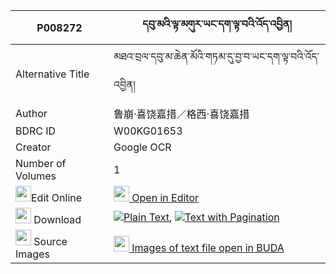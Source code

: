 |P008272|དབུ་མའི་ལྟ་མགུར་ཡང་དག་ལྟ་བའི་འོད་འབྱིན། 
| --- | --- 
|Alternative Title |མཐའ་བྲལ་དབུ་མ་ཆེན་མོའི་གཏམ་དུ་བྱ་བ་ཡང་དག་ལྟ་བའི་འོད་འབྱིན།
|Author| 鲁崩·喜饶嘉措／格西·喜饶嘉措
|BDRC ID | W00KG01653
|Creator | Google OCR
|Number of Volumes| 1
|<img width="25" src="https://img.icons8.com/color/25/000000/edit-property.png">Edit Online| [<img width="25" src="https://avatars.githubusercontent.com/u/45091458?s=200&v=4"> Open in Editor](http://editor.openpecha.org/P008272)
|<img width="25" src="https://img.icons8.com/fluent/48/000000/download-2.png"/>  Download | [![](https://img.icons8.com/color/20/000000/txt.png)Plain Text](https://github.com/Openpecha/P008272/releases/download/v1/uma_i_tagur_yangdak_tawa_i_oji_plain_P008272.zip), [![](https://img.icons8.com/color/20/000000/txt.png)Text with Pagination](https://github.com/Openpecha/P008272/releases/download/v1/uma_i_tagur_yangdak_tawa_i_oji_pages_P008272.zip)
|<img width="25" src="https://img.icons8.com/plasticine/100/000000/pictures-folder.png"/>  Source Images | [<img width="25" src="https://library.bdrc.io/icons/BUDA-small.svg"> Images of text file open in BUDA](https://library.bdrc.io/show/bdr:W00KG01653)